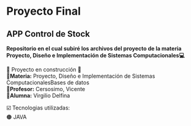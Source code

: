 <h1>Proyecto Final</h1>
<h2>APP Control de Stock</h2>

<b>Repositorio en el cual subiré los archivos del proyecto de la materia Proyecto, Diseño e Implementación de Sistemas Computacionales:computer:	</b></br>

:construction: Proyecto en construcción :construction:</br>
:small_orange_diamond:<b>Materia:</b> Proyecto, Diseño e Implementación de Sistemas ComputacionalesBases de datos</br>
:small_orange_diamond:<b>Profesor:</b> Cersosimo, Vicente</br>
:small_orange_diamond:<b>Alumna:</b> Virgilio Delfina</br>

:ballot_box_with_check:		Tecnologias utilizadas:</br>
:orange_circle:		JAVA</br>
